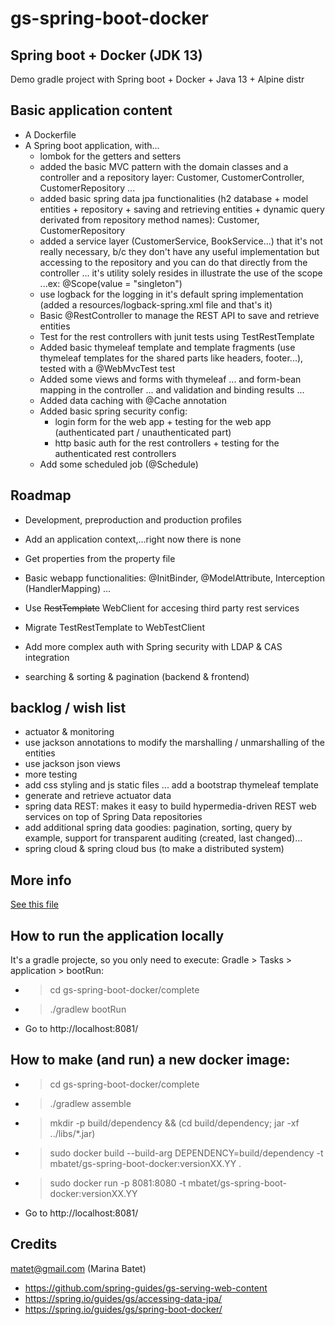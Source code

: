 # gs-spring-boot-docker

## Spring boot + Docker (JDK 13)

Demo gradle project with Spring boot + Docker + Java 13 + Alpine distr

## Basic application content

* A Dockerfile
* A Spring boot application, with...
	* lombok for the getters and setters
	* added the basic MVC pattern with the domain classes and a controller and a repository layer: Customer, CustomerController, CustomerRepository ...
	* added basic spring data jpa functionalities  (h2 database + model entities + repository + saving and retrieving entities + dynamic query derivated from repository method names): Customer, CustomerRepository
	* added a service layer (CustomerService, BookService...) that it's not really necessary, b/c they don't have any useful implementation but accessing to the repository and you can do that directly from the controller ... it's utility solely resides in illustrate the use of the scope ...ex: @Scope(value = "singleton")	
	* use logback for the logging in it's default spring implementation (added a resources/logback-spring.xml file and that's it)
	* Basic @RestController to manage the REST API to save and retrieve entities
	* Test for the rest controllers with junit tests using TestRestTemplate
	* Added basic thymeleaf template and template fragments (use thymeleaf templates for the shared parts like headers, footer...), tested with a @WebMvcTest test
	* Added some views and forms with thymeleaf ... and form-bean mapping in the controller ... and validation and binding results ...
	* Added data caching with @Cache annotation
	* Added basic spring security config: 
		* login form for the web app + testing for the web app (authenticated part / unauthenticated part)
		* http basic auth for the rest controllers + testing for the authenticated rest controllers
	* Add some scheduled job (@Schedule)


## Roadmap

* Development, preproduction and production  profiles

* Add an application context,...right now there is none
* Get properties from the property file
* Basic webapp functionalities: @InitBinder, @ModelAttribute, Interception (HandlerMapping) ...
* Use ~~RestTemplate~~ WebClient for accesing third party rest services
* Migrate TestRestTemplate to WebTestClient 
* Add more complex auth with Spring security with LDAP & CAS integration
* searching & sorting & pagination (backend & frontend)

## backlog / wish list

* actuator & monitoring
* use jackson annotations to modify the marshalling / unmarshalling of the entities
* use jackson json views
* more testing
* add css styling and js static files ... add a bootstrap thymeleaf template
* generate and retrieve actuator data
* spring data REST: makes it easy to build hypermedia-driven REST web services on top of Spring Data repositories
* add additional spring data goodies: pagination, sorting, query by example, support for transparent auditing (created, last changed)...
* spring cloud & spring cloud bus (to make a distributed system)
<!--
* [file explorer to see the project structure and the file contents] 
-->
## More info

[See this file](Docker%20+%20Spring.pdf)

## How to run the application locally

It's a gradle projecte, so you only need to execute: Gradle > Tasks > application > bootRun:

* > cd gs-spring-boot-docker/complete
* >./gradlew bootRun
* Go to http://localhost:8081/

## How to make (and run) a new docker image:

* > cd gs-spring-boot-docker/complete
* > ./gradlew assemble
* > mkdir -p build/dependency && (cd build/dependency; jar -xf ../libs/*.jar)
* > sudo docker build --build-arg DEPENDENCY=build/dependency -t mbatet/gs-spring-boot-docker:versionXX.YY .
* > sudo docker run -p 8081:8080 -t mbatet/gs-spring-boot-docker:versionXX.YY
* Go to http://localhost:8081/


## Credits

matet@gmail.com (Marina Batet)

* https://github.com/spring-guides/gs-serving-web-content
* https://spring.io/guides/gs/accessing-data-jpa/
* https://spring.io/guides/gs/spring-boot-docker/


